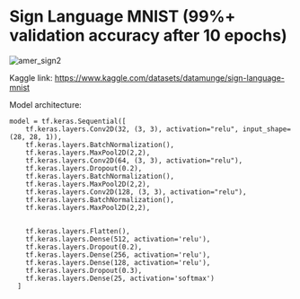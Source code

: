 # Sign Language MNIST (99%+ validation accuracy after 10 epochs)

![amer_sign2](https://github.com/louiswahart/SL-MNIST/assets/57922039/73a82791-47a8-4174-b2a3-c67665e6d8d1)

Kaggle link: https://www.kaggle.com/datasets/datamunge/sign-language-mnist

Model architecture:
```
model = tf.keras.Sequential([
    tf.keras.layers.Conv2D(32, (3, 3), activation="relu", input_shape=(28, 28, 1)),
    tf.keras.layers.BatchNormalization(),
    tf.keras.layers.MaxPool2D(2,2),
    tf.keras.layers.Conv2D(64, (3, 3), activation="relu"),
    tf.keras.layers.Dropout(0.2),
    tf.keras.layers.BatchNormalization(),
    tf.keras.layers.MaxPool2D(2,2),
    tf.keras.layers.Conv2D(128, (3, 3), activation="relu"),
    tf.keras.layers.BatchNormalization(),
    tf.keras.layers.MaxPool2D(2,2),


    tf.keras.layers.Flatten(),
    tf.keras.layers.Dense(512, activation='relu'),
    tf.keras.layers.Dropout(0.2),
    tf.keras.layers.Dense(256, activation='relu'),
    tf.keras.layers.Dense(128, activation='relu'),
    tf.keras.layers.Dropout(0.3),
    tf.keras.layers.Dense(25, activation='softmax')
  ]
```

